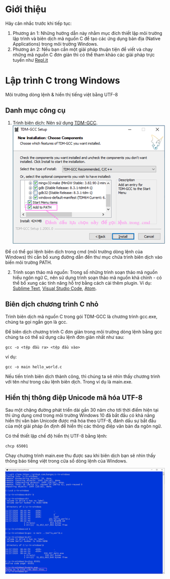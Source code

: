 # Giới thiệu
Hãy cân nhắc trước khi tiếp tục:

1. Phương án 1: Những hướng dẫn này nhằm mục đích thiết lập môi trường lập trình và biên dịch mã nguồn C để tạo các ứng dụng bản địa (Native Applications) trong môi trường Windows.
2. Phương án 2: Nếu bạn cần một giải pháp thuận tiện để viết và chạy những mã nguồn C đơn giản thì có thể tham khảo các giải pháp trực tuyến như [Repl.it](https://repl.it/)

# Lập trình C trong Windows
Môi trường dòng lệnh & hiển thị tiếng việt bằng UTF-8


## Danh mục công cụ

1. Trình biên dịch: Nên sử dụng [TDM-GCC](https://jmeubank.github.io/tdm-gcc/).
![TDM-GCC](pic/TDM-GCC.PNG)

Để có thể gọi lệnh biên dịch trong cmd (môi trường dòng lệnh của Windows) thì cần bổ xung đường dẫn đến thư mục chứa trình biên dịch vào biến môi trường PATH.

2. Trình soạn thảo mã nguồn:
Trong số những trình soạn thảo mã nguồn hiểu ngôn ngữ C, nên sử dụng trình soạn thảo mã nguồn khả chỉnh - có thể bổ xung các tính năng hỗ trợ bằng cách cài thêm plugin.
Ví dụ: [Sublime Text](https://www.sublimetext.com/), [Visual Studio Code](https://code.visualstudio.com/), [Atom](https://atom.io/).

## Biên dịch chương trình C nhỏ

Trình biên dịch mã nguồn C trong gói TDM-GCC là chương trình gcc.exe, chúng ta gọi ngắn gọn là gcc.

Để biên dịch chương trình C đơn giản trong môi trường dòng lệnh bằng gcc chúng ta có thể sử dụng câu lệnh đơn giản nhất như sau:

`gcc -o <tệp đầu ra> <tệp đầu vào>`

ví dụ:

`gcc -o main hello_world.c`

Nếu tiến trình biên dịch thành công, thì chúng ta sẽ nhìn thấy chương trình với tên như trong câu lệnh biên dịch. Trong ví dụ là main.exe.

## Hiển thị thông điệp Unicode mã hóa UTF-8
Sau một chặng đường phát triển dài gần 30 năm cho tới thời điểm hiện tại thì ứng dụng cmd trong môi trường Windows 10 đã bắt đầu có khả năng hiển thị văn bản Unicode được mã hóa theo UTF-8, đánh dấu sự bắt đầu của một giải pháp ổn định để hiển thị các thông điệp văn bản đa ngôn ngữ.

Có thể thiết lập chế độ hiển thị UTF-8 bằng lệnh:

`chcp 65001`

Chạy chương trình main.exe thu được sau khi biên dịch bạn sẽ nhìn thấy thông báo tiếng việt trong cửa sổ dòng lệnh của Windows.

![cmd](pic/CMD.PNG)
